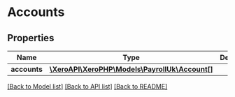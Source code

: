 # Accounts

## Properties
Name | Type | Description | Notes
------------ | ------------- | ------------- | -------------
**accounts** | [**\XeroAPI\XeroPHP\Models\PayrollUk\Account[]**](Account.md) |  | [optional] 

[[Back to Model list]](../README.md#documentation-for-models) [[Back to API list]](../README.md#documentation-for-api-endpoints) [[Back to README]](../README.md)


